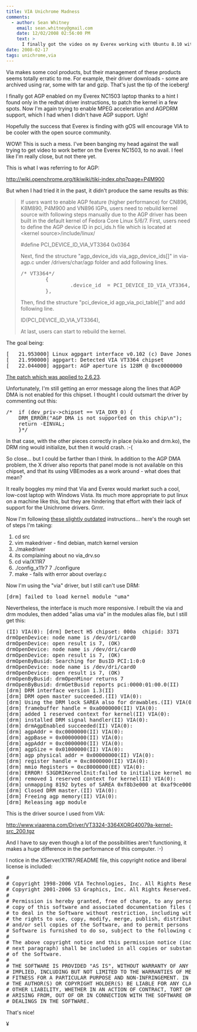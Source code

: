 ```yaml
---
title: VIA Unichrome Madness
comments:
  - author: Sean Whitney
    email: sean.whitney@gmail.com
    date: 12/02/2008 02:56:00 PM
    text: >
      I finally got the video on my Everex working with Ubuntu 8.10 with this webpage.<br/><br/><a href="https://help.ubuntu.com/community/OpenChrome" rel="nofollow">https://help.ubuntu.com/community/OpenChrome</a>
date: 2008-02-17
tags: unichrome,via
---
```

Via makes some cool products, but their management of these products seems totally erratic to me. For example, their driver downloads - some are archived using rar, some with tar and gzip. That's just the tip of the iceberg!

I finally got AGP enabled on my Everex NC1503 laptop thanks to a hint I found only in the redhat driver instructions, to patch the kernel in a few spots. Now I'm again trying to enable MPEG acceleration and AGPDRM support, which I had when I didn't have AGP support. Ugh!

Hopefully the success that Everex is finding with gOS will encourage VIA to be cooler with the open source community.

WOW! This is such a mess. I've been banging my head against the wall trying to get video to work better on the Everex NC1503, to no avail. I feel like I'm really close, but not there yet.

This is what I was referring to for AGP:

<a href="http://wiki.openchrome.org/tikiwiki/tiki-index.php?page=P4M900">http://wiki.openchrome.org/tikiwiki/tiki-index.php?page=P4M900</a>

But when I had tried it in the past, it didn't produce the same results as this:

<blockquote>If users want to enable AGP feature (higher performance) for CN896, K8M890,    P4M900 and VN896 IGPs, users need to rebuild kernel source with following steps   manually due to the AGP driver has been built in the default kernel of Fedora    Core Linux 5/6/7.   First, users need to define the AGP device ID in pci_ids.h file which is located   at &lt;kernel source>/include/linux/

#define PCI_DEVICE_ID_VIA_VT3364        0x0364

Next, find the structure "agp_device_ids via_agp_device_ids[]" in via-agp.c    under <kernel source>/drivers/char/agp folder and add following lines.

<pre>
/* VT3364*/
        {
                .device_id  = PCI_DEVICE_ID_VIA_VT3364,                .chipset_name   = "VT3364",
        },
</pre>

Then, find the structure "pci_device_id agp_via_pci_table[]" and add following   line.

ID(PCI_DEVICE_ID_VIA_VT3364),

At last, users can start to rebuild the kernel.</blockquote>

The goal being:

<pre>[   21.953000] Linux agpgart interface v0.102 (c) Dave Jones
[   21.990000] agpgart: Detected VIA VT3364 chipset
[   22.044000] agpgart: AGP aperture is 128M @ 0xc0000000</pre>

<a href="http://http://bugzilla.kernel.org/attachment.cgi?id=12515">The patch which was applied to 2.6.23</a>.

Unfortunately, I'm still getting an error message along the lines that AGP DMA is not enabled for this chipset. I thought I could outsmart the driver by commenting out this:

<pre>/*  if (dev_priv->chipset == VIA_DX9_0) {
    DRM_ERROR("AGP DMA is not supported on this chip\n");
    return -EINVAL;
    }*/</pre>

In that case, with the other pieces correctly in place (via.ko and drm.ko), the DRM ring would initialize, but then it would crash. :-(

So close... but I could be farther than I think. In addition to the AGP DMA problem, the X driver also reports that panel mode is not available on this chipset, and that its using VBEmodes as a work around - what does that mean?

It really boggles my mind that Via and Everex would market such a cool, low-cost laptop with Windows Vista. Its much more appropriate to put linux on a machine like this, but they are hindering that effort with their lack of support for the Unichrome drivers. Grrrr.

Now I'm following <a href="http://www.hombrepac.com.ar/software-libre/linux/how-to-via-k8m890-chrome-9-igp-and-linuxs-xorg-ubuntu-edgy-610/">these slightly outdated</a> instructions... here's the rough set of steps I'm taking:

1. cd src
2. vim makedriver - find debian, match kernel version
3. ./makedriver
4. its complaining about no via_drv.so
5. cd via/X11R7
6. ./config_x11r7
7 ./configure
8. make - fails with error about overlay.c

Now I'm using the "via" driver, but I still can't use DRM:

<pre>[drm] failed to load kernel module "uma"</pre>

Nevertheless, the interface is much more responsive. I rebuilt the via and drm modules, then added "alias uma via" in the modules alias file, but I still get this:

<pre>(II) VIA(0): [drm] Detect H5 chipset: 000a  chipid: 3371
drmOpenDevice: node name is /dev/dri/card0
drmOpenDevice: open result is 7, (OK)
drmOpenDevice: node name is /dev/dri/card0
drmOpenDevice: open result is 7, (OK)
drmOpenByBusid: Searching for BusID PCI:1:0:0
drmOpenDevice: node name is /dev/dri/card0
drmOpenDevice: open result is 7, (OK)
drmOpenByBusid: drmOpenMinor returns 7
drmOpenByBusid: drmGetBusid reports pci:0000:01:00.0(II)
[drm] DRM interface version 1.3(II)
[drm] DRM open master succeeded.(II) VIA(0):
[drm] Using the DRM lock SAREA also for drawables.(II) VIA(0):
[drm] framebuffer handle = 0xa0000000(II) VIA(0):
[drm] added 1 reserved context for kernel(II) VIA(0):
[drm] installed DRM signal handler(II) VIA(0):
[drm] drmAgpEnabled succeeded(II) VIA(0):
[drm] agpAddr = 0xc0000000(II) VIA(0):
[drm] agpBase = 0x00000000(II) VIA(0):
[drm] agpAddr = 0xc0000000(II) VIA(0):
[drm] agpSize = 0x01000000(II) VIA(0):
[drm] agp physical addr = 0x00000000(II) VIA(0):
[drm] register handle = 0xc8000000(II) VIA(0):
[drm] mmio Registers = 0xc8000000(EE) VIA(0):
[drm] ERROR! S3GDRIKernelInit:failed to initialize kernel module! (-22)(II) VIA(0):
[drm] removed 1 reserved context for kernel(II) VIA(0):
[drm] unmapping 8192 bytes of SAREA 0xf8b3e000 at 0xaf9ce000(II) VIA(0):
[drm] Closed DRM master.(II) VIA(0):
[drm] Freeing agp memory(II) VIA(0):
[drm] Releasing agp module</pre>

This is the driver source I used from VIA:

<a href="http://www.viaarena.com/Driver/VT3324-3364XORG40079a-kernel-src_200.tgz">http://www.viaarena.com/Driver/VT3324-3364XORG40079a-kernel-src_200.tgz</a>

And I have to say even though a lot of the possibilities aren't functioning, it makes a huge difference in the performance of this computer. :-)

I notice in the XServer/X11R7/README file, this copyright notice and liberal license is included:

<pre>
#
# Copyright 1998-2006 VIA Technologies, Inc. All Rights Reserved.
# Copyright 2001-2006 S3 Graphics, Inc. All Rights Reserved.
#
# Permission is hereby granted, free of charge, to any person obtaining a
# copy of this software and associated documentation files (the "Software"),
# to deal in the Software without restriction, including without limitation
# the rights to use, copy, modify, merge, publish, distribute, sub license,
# and/or sell copies of the Software, and to permit persons to whom the
# Software is furnished to do so, subject to the following conditions:
#
# The above copyright notice and this permission notice (including the
# next paragraph) shall be included in all copies or substantial portions
# of the Software.
#
# THE SOFTWARE IS PROVIDED "AS IS", WITHOUT WARRANTY OF ANY KIND, EXPRESS OR
# IMPLIED, INCLUDING BUT NOT LIMITED TO THE WARRANTIES OF MERCHANTABILITY,
# FITNESS FOR A PARTICULAR PURPOSE AND NON-INFRINGEMENT. IN NO EVENT SHALL
# THE AUTHOR(S) OR COPYRIGHT HOLDER(S) BE LIABLE FOR ANY CLAIM, DAMAGES OR
# OTHER LIABILITY, WHETHER IN AN ACTION OF CONTRACT, TORT OR OTHERWISE,
# ARISING FROM, OUT OF OR IN CONNECTION WITH THE SOFTWARE OR THE USE OR OTHER
# DEALINGS IN THE SOFTWARE.</pre>

That's nice!

¥

